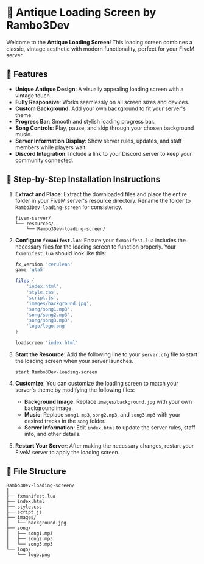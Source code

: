# 🏺 Antique Loading Screen by Rambo3Dev

Welcome to the **Antique Loading Screen**! This loading screen combines a classic, vintage aesthetic with modern functionality, perfect for your FiveM server.

## 🎨 Features
- **Unique Antique Design**: A visually appealing loading screen with a vintage touch.
- **Fully Responsive**: Works seamlessly on all screen sizes and devices.
- **Custom Background**: Add your own background to fit your server's theme.
- **Progress Bar**: Smooth and stylish loading progress bar.
- **Song Controls**: Play, pause, and skip through your chosen background music.
- **Server Information Display**: Show server rules, updates, and staff members while players wait.
- **Discord Integration**: Include a link to your Discord server to keep your community connected.

## 🚀 Step-by-Step Installation Instructions

1. **Extract and Place**: Extract the downloaded files and place the entire folder in your FiveM server's resource directory. Rename the folder to `Rambo3Dev-loading-screen` for consistency.

    ```plaintext
    fivem-server/
    └── resources/
        └── Rambo3Dev-loading-screen/
    ```

2. **Configure `fxmanifest.lua`**: Ensure your `fxmanifest.lua` includes the necessary files for the loading screen to function properly. Your `fxmanifest.lua` should look like this:

    ```lua
    fx_version 'cerulean'
    game 'gta5'

    files {
        'index.html',
        'style.css',
        'script.js',
        'images/background.jpg',
        'song/song1.mp3',
        'song/song2.mp3',
        'song/song3.mp3',
        'logo/logo.png'
    }

    loadscreen 'index.html'
    ```

3. **Start the Resource**: Add the following line to your `server.cfg` file to start the loading screen when your server launches.

    ```plaintext
    start Rambo3Dev-loading-screen
    ```

4. **Customize**: You can customize the loading screen to match your server's theme by modifying the following files:
    - **Background Image**: Replace `images/background.jpg` with your own background image.
    - **Music**: Replace `song1.mp3`, `song2.mp3`, and `song3.mp3` with your desired tracks in the `song` folder.
    - **Server Information**: Edit `index.html` to update the server rules, staff info, and other details.

5. **Restart Your Server**: After making the necessary changes, restart your FiveM server to apply the loading screen.

## 📂 File Structure

```plaintext
Rambo3Dev-loading-screen/
│
├── fxmanifest.lua
├── index.html
├── style.css
├── script.js
├── images/
│   └── background.jpg
├── song/
│   ├── song1.mp3
│   ├── song2.mp3
│   └── song3.mp3
└── logo/
    └── logo.png

